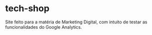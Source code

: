 # tech-shop
Site feito para a matéria de Marketing Digital, com intuito de testar as funcionalidades do Google Analytics.
